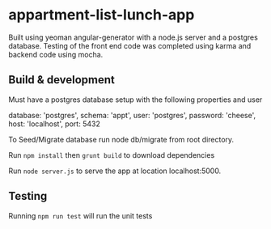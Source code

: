 # appartment-list-lunch-app

Built using yeoman angular-generator with a node.js server and a postgres database.
Testing of the front end code was completed using karma and backend code using mocha.

## Build & development

Must have a postgres database setup with the following properties and user

database: 'postgres',
schema: 'appt',
user: 'postgres',
password: 'cheese',
host: 'localhost',
port: 5432

To Seed/Migrate database run node db/migrate from root directory.

Run `npm install` then `grunt build` to download dependencies 

Run `node server.js` to serve the app at location localhost:5000.

## Testing

Running `npm run test` will run the unit tests

